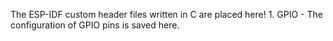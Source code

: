 The ESP-IDF custom header files written in C are placed here!
    1. GPIO - The configuration of GPIO pins is saved here.
    
